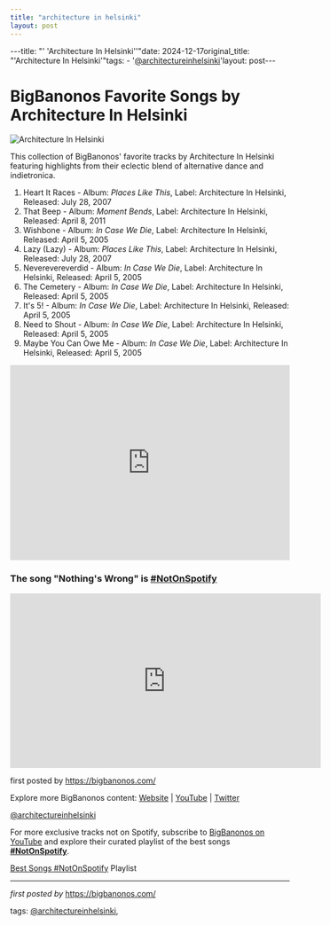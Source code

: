 ```yaml
---
title: "architecture in helsinki"
layout: post
---
```

---title: "' 'Architecture In Helsinki''"date: 2024-12-17original_title: "'Architecture In Helsinki'"tags:  - '[@architectureinhelsinki](/tags/architectureinhelsinki/)'layout: post---<h1>BigBanonos Favorite Songs by Architecture In Helsinki</h1><img alt="Architecture In Helsinki" src="https://media.redbullmusicacademy.com/assets/Architecture_in_Helsinki.25eb75e1.jpg?auto=format&w=800" /> <p>This collection of BigBanonos' favorite tracks by Architecture In Helsinki featuring highlights from their eclectic blend of alternative dance and indietronica.</p> <ol> <li>Heart It Races - Album: <i>Places Like This</i>, Label: Architecture In Helsinki, Released: July 28, 2007</li> <li>That Beep - Album: <i>Moment Bends</i>, Label: Architecture In Helsinki, Released: April 8, 2011</li> <li>Wishbone - Album: <i>In Case We Die</i>, Label: Architecture In Helsinki, Released: April 5, 2005</li> <li>Lazy (Lazy) - Album: <i>Places Like This</i>, Label: Architecture In Helsinki, Released: July 28, 2007</li> <li>Neverevereverdid - Album: <i>In Case We Die</i>, Label: Architecture In Helsinki, Released: April 5, 2005</li> <li>The Cemetery - Album: <i>In Case We Die</i>, Label: Architecture In Helsinki, Released: April 5, 2005</li> <li>It's 5! - Album: <i>In Case We Die</i>, Label: Architecture In Helsinki, Released: April 5, 2005</li> <li>Need to Shout - Album: <i>In Case We Die</i>, Label: Architecture In Helsinki, Released: April 5, 2005</li> <li>Maybe You Can Owe Me - Album: <i>In Case We Die</i>, Label: Architecture In Helsinki, Released: April 5, 2005</li></ol> <div> <iframe allow="autoplay; clipboard-write; encrypted-media; fullscreen; picture-in-picture" allowfullscreen="" frameborder="0" height="352" loading="lazy" src="https://open.spotify.com/embed/playlist/2bKgOLIg9F9Izahl3NKcE5?utm_source=generator" width="100%"></iframe></div> <h3>The song "Nothing's Wrong" is [#NotOnSpotify](/tags/NotOnSpotify/)</h3><div> <iframe allow="accelerometer; autoplay; clipboard-write; encrypted-media; gyroscope; picture-in-picture; web-share" allowfullscreen="" frameborder="0" height="315" referrerpolicy="strict-origin-when-cross-origin" src="https://www.youtube.com/embed/uJDzNYw6B5s?si=WrORWhLv7WcsJC2I" title="YouTube video player" width="560"></iframe></div> <p>first posted by https://bigbanonos.com/</p> <div> <p>Explore more BigBanonos content: <a href="https://bigbanonos.com/">Website</a> | <a href="https://www.youtube.com/[@BigBanonos](/tags/BigBanonos/)">YouTube</a> | <a href="https://x.com/bigbanonos">Twitter</a></p></div> <!--Tags--><p>[@architectureinhelsinki](/tags/architectureinhelsinki/)</p><!--Subscribe and Playlist Links--><div>    <p>For more exclusive tracks not on Spotify, subscribe to <a href="https://www.youtube.com/[@BigBanonos](/tags/BigBanonos/)" target="_blank">BigBanonos on YouTube</a> and explore their curated playlist of the best songs <strong>[#NotOnSpotify](/tags/NotOnSpotify/)</strong>.</p>    <p><a href="https://www.youtube.com/playlist?list=PLtuNtuTatqI0kFahUCbtbfenC_ET5O_tr" target="_blank">Best Songs [#NotOnSpotify](/tags/NotOnSpotify/) Playlist<br /></a></p></div><hr /><p><em>first posted by</em> <a href="https://bigbanonos.com/" rel="noopener" target="_new">https://bigbanonos.com/</a></p><p>tags: [@architectureinhelsinki](/tags/architectureinhelsinki/),</p>